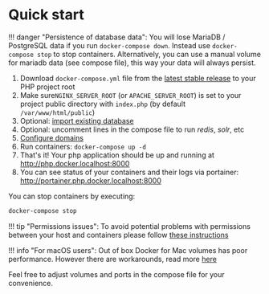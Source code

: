 # Quick start

!!! danger "Persistence of database data":
    You will lose MariaDB / PostgreSQL data if you run `docker-compose down`. Instead use `docker-compose stop` to stop containers. Alternatively, you can use a manual volume for mariadb data (see compose file), this way your data will always persist. 

1. Download `docker-compose.yml` file from the [latest stable release](https://github.com/wodby/docker4php/releases) to your PHP project root
2. Make sure`NGINX_SERVER_ROOT` (or `APACHE_SERVER_ROOT`) is set to your project public directory with `index.php` (by default `/var/www/html/public`)  
3. Optional: [import existing database](import-export.md) 
4. Optional: uncomment lines in the compose file to run _redis_, _solr_, etc
5. [Configure domains](domains.md) 
6. Run containers: `docker-compose up -d`
7. That's it! Your php application should be up and running at http://php.docker.localhost:8000
8. You can see status of your containers and their logs via portainer: http://portainer.php.docker.localhost:8000

You can stop containers by executing:
```bash
docker-compose stop
```

!!! tip "Permissions issues":
    To avoid potential problems with permissions between your host and containers please follow [these instructions](permissions.md)

!!! info "For macOS users":
    Out of box Docker for Mac volumes has poor performance. However there are workarounds, read more [here](docker-for-mac.md)

Feel free to adjust volumes and ports in the compose file for your convenience. 

